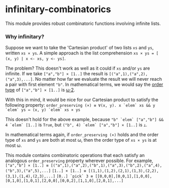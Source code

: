 # infinitary-combinatorics

This module provides robust combinatoric functions involving infinite lists.

### Why infinitary?

Suppose we want to take the 'Cartesian product' of two lists `xs` and `ys`, written `xs × ys`. A simple approach is the list comprehension `xs × ys = [ (x, y) | x <- xs, y <- ys]`.

The problem? This doesn't work as well as it could if `xs` and/or `ys` are infinite. If we take `["a","b"] × [1..]` the result is `[("a",1),("a",2),("a",3),...]`. No matter how far we evaluate the result we will never reach a pair with first element `"b"`. In mathematical terms, we would say the [order type](https://en.wikipedia.org/wiki/Order_type) of `["a","b"] × [1..]` is [ω⋅2](https://en.wikipedia.org/wiki/Ordinal_number).

With this in mind, it would be nice for our Cartesian product to satisfy the following property:
```order_preserving (×) ≡ ∀(x, y). x `elem` xs && y `elem` ys ↔ (x, y) `elem` xs × ys```

This doesn't hold for the above example, because
``"b" `elem` ["a","b"] && 4 `elem` [1..]`` is `True`, but ``("b", 4) `elem` ["a","b"] × [1..]`` is `⊥`.

In mathematical terms again, if `order_preserving (×)` holds and the order type of `xs` and `ys` are both at most ω, then the order type of `xs × ys` is at most ω.

This module contains combinatoric operations that each satisfy an analogous `order_preserving` property wherever possible. For example,
`["a","b"] × [1..] ≡ [("a",1),("a",2),("b",1),("a",3),("b",2),("a",4),("b",3),("a",5),...]`
`[1..] × [1..] ≡ [(1,1),(1,2),(2,1),(1,3),(2,2),(3,1),(1,4),(2,3),...]`
``[0..] `pick` 3 ≡ [[0,0,0],[0,0,1],[1,0,0],[0,1,0],[1,0,1],[2,0,0],[0,0,2],[1,1,0],[2,0,1],...]``

